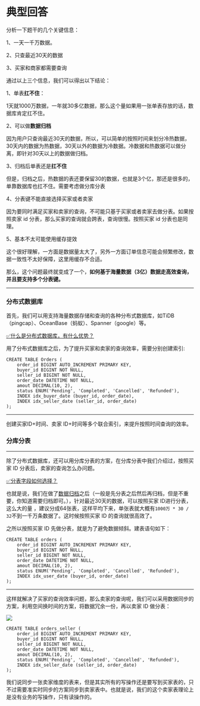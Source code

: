 # 典型回答


分析一下题干的几个关键信息：

1、一天一千万数据。

2、只查最近30天的数据

3、买家和商家都需要查询



通过以上三个信息，我们可以得出以下结论：



1、单表**扛不住**：

1天就1000万数据，一年就30多亿数据，那么这个量如果用一张单表存放的话，数据库肯定扛不住。



2、可以做**数据归档**

因为用户只查询最近30天的数据，所以，可以简单的按照时间来划分冷热数据，30天内的数据为热数据，30天以外的数据为冷数据。冷数据和热数据可以做分离，即针对30天以上的数据做归档。



3、归档后单表还是**扛不住**

但是，归档之后，热数据的表还要保留30的数据，也就是3个亿，那还是很多的，单靠数据库也扛不住。需要考虑做分库分表



4、分表键不能直接选择买家或者卖家

因为要同时满足买家和卖家的查询，不可能只基于买家或者卖家去做分表。如果按照卖家 id 分表，那么买家的查询就会跨表，查询很慢。按照买家 id 分表也是同理。





5、基本不太可能使用缓存提效

这个很好理解，一方面是数据量太大了，另外一方面订单信息可能会频繁修改，数据一致性不太好保障，这里用缓存不合适。



那么，这个问题最终就变成了一个，**如何基于海量数据（3亿）数据走高效查询，并且要支持多个分表键。**

****

### 分布式数据库


首先，我们可以用支持海量数据存储和查询的各种分布式数据库，如TiDB（pingcap）、OceanBase（蚂蚁）、Spanner（google）等。



[✅什么是分布式数据库，有什么优势？](https://www.yuque.com/hollis666/qyhor6/dmdnuslmzu36wn80)



用了分布式数据库之后，为了提升买家和卖家的查询效率，需要分别创建索引:



```plain
CREATE TABLE Orders (
    order_id BIGINT AUTO_INCREMENT PRIMARY KEY,
    buyer_id BIGINT NOT NULL,
    seller_id BIGINT NOT NULL,
    order_date DATETIME NOT NULL,
    amout DECIMAL(10, 2),
    status ENUM('Pending', 'Completed', 'Cancelled', 'Refunded'),
    INDEX idx_buyer_date (buyer_id, order_date),
    INDEX idx_seller_date (seller_id, order_date)
);

```

****

创建买家ID+时间、卖家 ID+时间等多个联合索引，来提升按照时间查询的效率。

### 分库分表
****

除了分布式数据库，还可以用分库分表的方案，在分库分表中我们介绍过，按照买家 ID 分表后，卖家的查询怎么办问题。



[✅分表字段如何选择？](https://www.yuque.com/hollis666/qyhor6/mec4ust5rpfob78r#LDks0)



也就是说，我们在做了<u>数据归档</u>之后（一般是先分表之后然后再归档，但是不重要，你知道需要归档即可。），针对最近30天的数据，可以按照买家 ID进行分表，这么大的量 ，建议分成64张表，这样平均下来，单张表就大概有`1000万 * 30 / 32`不到一千万条数据了。这时候按照买家 ID 的查询就很高效了。



之所以按照买家 ID 先做分表，就是为了避免数据倾斜。建表语句如下：



```plain
CREATE TABLE orders (
    order_id BIGINT AUTO_INCREMENT PRIMARY KEY,
    buyer_id BIGINT NOT NULL,
    seller_id BIGINT NOT NULL,
    order_date DATETIME NOT NULL,
    amout DECIMAL(10, 2),
    status ENUM('Pending', 'Completed', 'Cancelled', 'Refunded'),
    INDEX idx_user_date (buyer_id, order_date)
);

```

****

这样就解决了买家的查询效率问题，那么卖家的查询呢，我们可以采用数据同步的方案，利用空间换时间的方案，将数据冗余一份，再以卖家 ID 做分表：



![](https://cdn.nlark.com/yuque/0/2023/jpeg/5378072/1673157703326-00e01824-cc62-4e43-aff0-b838cd8235c2.jpeg)



```plain
CREATE TABLE orders_seller (
    order_id BIGINT AUTO_INCREMENT PRIMARY KEY,
    buyer_id BIGINT NOT NULL,
    seller_id BIGINT NOT NULL,
    order_date DATETIME NOT NULL,
    amout DECIMAL(10, 2),
    status ENUM('Pending', 'Completed', 'Cancelled', 'Refunded'),
    INDEX idx_seller_date (seller_id, order_date)
);

```



我们说同步一张卖家维度的表来，但是其实所有的写操作还是要写到买家表的，只不过需要准实时同步的方案同步到卖家表中。也就是说，我们的这个卖家表理论上是没有业务的写操作，只有读操作的。





